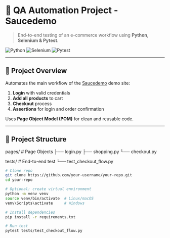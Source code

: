 # 🛒 QA Automation Project - Saucedemo

> End-to-end testing of an e-commerce workflow using **Python, Selenium & Pytest**.

![Python](https://img.shields.io/badge/Python-3.x-blue) ![Selenium](https://img.shields.io/badge/Selenium-WebDriver-green) ![Pytest](https://img.shields.io/badge/Pytest-8.4.2-orange)

---

## 🚀 Project Overview

Automates the main workflow of the [Saucedemo](https://www.saucedemo.com) demo site:

1. **Login** with valid credentials  
2. **Add all products** to cart  
3. **Checkout** process  
4. **Assertions** for login and order confirmation  

Uses **Page Object Model (POM)** for clean and reusable code.

---

## 📁 Project Structure

pages/ # Page Objects
├── login.py
├── shopping.py
└── checkout.py

tests/ # End-to-end test
└── test_checkout_flow.py

```bash
# Clone repo
git clone https://github.com/your-username/your-repo.git
cd your-repo

# Optional: create virtual environment
python -m venv venv
source venv/bin/activate  # Linux/macOS
venv\Scripts\activate     # Windows

# Install dependencies
pip install -r requirements.txt

# Run test
pytest tests/test_checkout_flow.py

